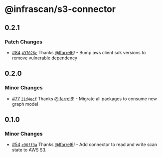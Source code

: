 # @infrascan/s3-connector

## 0.2.1

### Patch Changes

- [#84](https://github.com/infrascan/infrascan/pull/84) [`437026c`](https://github.com/infrascan/infrascan/commit/437026cc278ec4b380bcaf3a7a675f3762ce3bea) Thanks [@lfarrel6](https://github.com/lfarrel6)! - Bump aws client sdk versions to remove vulnerable dependency

## 0.2.0

### Minor Changes

- [#77](https://github.com/infrascan/infrascan/pull/77) [`21d4ecf`](https://github.com/infrascan/infrascan/commit/21d4ecf4b7fec31f4ac7b2cc5857aa5d2b725075) Thanks [@lfarrel6](https://github.com/lfarrel6)! - Migrate all packages to consume new graph model

## 0.1.0

### Minor Changes

- [#54](https://github.com/infrascan/infrascan/pull/54) [`e96ff3a`](https://github.com/infrascan/infrascan/commit/e96ff3a0abbf4442cd24384745e6511307e9f9f9) Thanks [@lfarrel6](https://github.com/lfarrel6)! - Add connector to read and write scan state to AWS S3.
